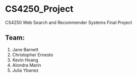 # CS4250_Project
CS4250 Web Search and Recommender Systems Final Project

## Team:
1. Jane Barnett
2. Christopher Ernesto
3. Kevin Hoang
4. Alondra Marin
5. Julia Ybanez
